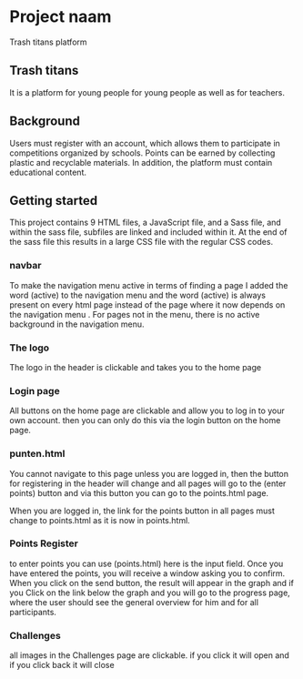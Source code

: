 # Project naam

Trash titans platform

## Trash titans

It is a platform for young people for young people as well as for teachers.

## Background

Users must register with an account, which allows them to participate in competitions organized by schools. Points can be earned by collecting plastic and recyclable materials.
In addition, the platform must contain educational content.

## Getting started

This project contains 9 HTML files, a JavaScript file, and a Sass file, and within the sass file, subfiles are linked and included within it. At the end of the sass file this results in a large CSS file with the regular CSS codes.

### navbar

To make the navigation menu active in terms of finding a page I added the word (active) to the navigation menu and the word (active) is always present on every html page instead of the page where it now depends on the navigation menu .
For pages not in the menu, there is no active background in the navigation menu.

### The logo

The logo in the header is clickable and takes you to the home page

### Login page

All buttons on the home page are clickable and allow you to log in to your own account. then you can only do this via the login button on the home page.

### punten.html

You cannot navigate to this page unless you are logged in, then the button for registering in the header will change and all pages will go to the (enter points) button and via this button you can go to the points.html page.

When you are logged in, the link for the points button in all pages must change to points.html as it is now in points.html.

### Points Register

to enter points you can use (points.html) here is the input field. Once you have entered the points, you will receive a window asking you to confirm. When you click on the send button, the result will appear in the graph and if you Click on the link below the graph and you will go to the progress page, where the user should see the general overview for him and for all participants.

### Challenges

all images in the Challenges page are clickable. if you click it will open and if you click back it will close
